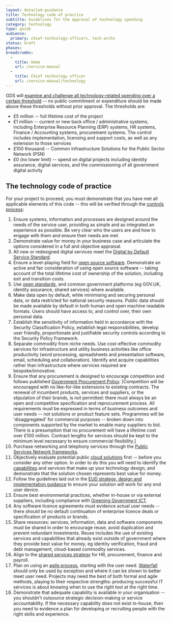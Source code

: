 ```yaml
---
layout: detailed-guidance
title: Technology code of practice
subtitle: Guidelines for the approval of technology spending
category: technology
type: guide
audience:
  primary: chief-technology-officers, tech-archs
status: draft
phases:
breadcrumbs:
  -
    title: Home
    url: /service-manual
  -
    title: Chief technology officer
    url: /service-manual/technology
---
```


GDS will [examine and challenge all technology-related spending over a certain threshold](https://www.gov.uk/government/publications/cabinet-office-controls) -- no public commitment or expenditure should be made above these thresholds without prior approval. The thresholds are:

* £5 million -- full lifetime cost of the project
* £1 million -- current or new back office / administrative systems, including Enterprise Resource Planning (ERP) systems, HR systems, Finance / Accounting systems, procurement systems. The control includes implementation, licensing and support costs, as well as any extension to those services
* £100 thousand -- Common Infrastructure Solutions for the Public Sector Network (PSN)
* £0 (no lower limit) -- spend on digital projects including identity assurance, digital services, and the commissioning of all government digital activity

## The technology code of practice

For your project to proceed, you must demonstrate that you have met all applicable elements of this code -- this will be verified through the [controls process](/service-manual/agile/spending-controls.html):

1. Ensure systems, information and processes are designed around the needs of the service user, providing as simple and as integrated an experience as possible. Be very clear who the users are and how to engage with them and ensure their needs are met.
1. Demonstrate value for money in your business case and articulate the options considered in a full and objective appraisal.
1. All new or redesigned digital services meet the [Digital by Default Service Standard](/service-manual/digital-by-default).
1. Ensure a level-playing field for [open source software](https://www.gov.uk/government/publications/open-source-procurement-toolkit). Demonstrate an active and fair consideration of using open source software -- taking account of the total lifetime cost of ownership of the solution, including exit and transition costs.
1. Use [open standards](https://www.gov.uk/government/publications/open-standards-principles/open-standards-principles), and common government platforms (eg GOV.UK, identity assurance, shared services) where available.
1. Make data open by default, while minimising and securing personal data, or data restricted for national security reasons. Public data should be made available by default in both human and open machine readable formats. Users should have access to, and control over, their own personal data.
1. Establish the sensitivity of information held in accordance with the Security Classification Policy, establish legal responsibilities, develop user friendly, proportionate and justifiable security controls according to the Security Policy Framework.
1. Separate commodity from niche needs. Use cost-effective commodity services for infrastructure and utility business activities like office productivity (word processing, spreadsheets and presentation software, email, scheduling and collaboration). Identify and acquire capabilities rather than infrastructure where services required are bespoke/innovative.
1. Ensure that any procurement is designed to encourage competition and follows published [Government Procurement Policy](https://www.gov.uk/government/policies/buying-and-managing-government-goods-and-services-more-efficiently-and-effectively). [Competition will be encouraged with no like-for-like extensions to existing contracts. The renewal of incumbent products, services and suppliers, or the stipulation of their brands, is not permitted: there must always be an open and competitive specification and reprocurement process. All requirements must be expressed in terms of business outcomes and user needs -- not solutions or product feature sets. Programmes will be 'disaggregated' for commercial purposes -- broken down into components supported by the market to enable many suppliers to bid. There is a presumption that no procurement will have a lifetime cost over £100 million. Contract lengths for services should be kept to the minimum level necessary to ensure commercial flexibility.]
1. Purchase networking and telephony services through the [Public Services Network frameworks](https://www.gov.uk/public-services-network).
1. Objectively evaluate potential public [cloud solutions](https://www.gov.uk/government/news/government-adopts-cloud-first-policy-for-public-sector-it) first -- before you consider any other option. In order to do this you will need to identify the [capabilities](/service-manual/making-software/choosing-technology.html#start-with-capabilities-not-implementations) and services that make up your technology design, and demonstrate that the solution chosen represents best value for money.
1. Follow the guidelines laid out in the [EUD strategy, design and implementation guidance](https://www.gov.uk/government/publications/end-user-device-strategy) to ensure your solution will work for any end user device.
1. Ensure best environmental practices, whether in-house or via external suppliers, including compliance with [Greening Government ICT](/government/publications/greening-government-ict-strategy).
1. Any software licence agreements must evidence actual user needs -- there should be no default continuation of enterprise licence deals or specification of products or brands.
1. Share resources: services, information, data and software components must be shared in order to encourage reuse, avoid duplication and prevent redundant investments. Reuse includes the use of existing services and capabilities that already exist outside of government where they provide best value for money, eg identity verification, fraud and debt management, cloud-based commodity services.
1. Align to the [shared services strategy](https://www.gov.uk/government/news/next-generation-shared-services-to-save-millions-for-taxpayers) for HR, procurement, finance and payroll.
1. Plan on using an [agile process](/service-manual/agile), starting with the user need. [Waterfall](https://en.wikipedia.org/wiki/Waterfall_model) should only be used by exception and where it can be shown to better meet user need. Projects may need the best of both formal and agile methods, playing to their respective strengths: producing successful IT services is about knowing when to use the right tool at the right time.
1. Demonstrate that adequate capability is available in your organisation -- you shouldn't outsource strategic decision-making or service accountability. If the necessary capability does not exist in-house, then you need to evidence a plan for developing or recruiting people with the right skills and experience.
